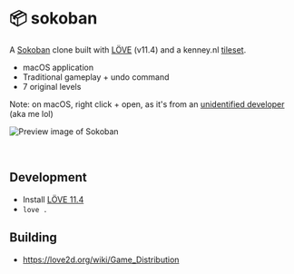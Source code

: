 # 📦 sokoban

A [Sokoban](https://en.wikipedia.org/wiki/Sokoban) clone built with [LÖVE](https://love2d.org) (v11.4) and a kenney.nl [tileset](https://www.kenney.nl/assets/monochrome-rpg).

- macOS application
- Traditional gameplay + undo command
- 7 original levels

Note: on macOS, right click + open, as it's from an [unidentified developer](https://support.apple.com/en-gb/guide/mac-help/mh40616/mac) (aka me lol)

![Preview image of Sokoban](https://github.com/healeycodes/sokoban/blob/main/assets/preview.png)

<br>

## Development

- Install [LÖVE 11.4](https://love2d.org/#download)
- `love .`


## Building

- https://love2d.org/wiki/Game_Distribution
